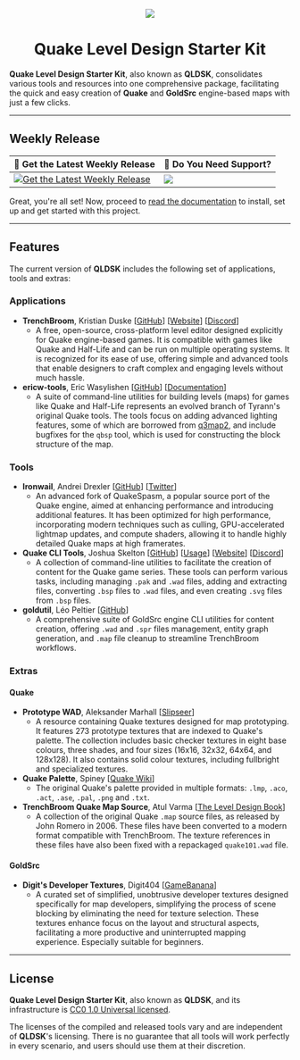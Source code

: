 <p align="center"><img src="https://github.com/jonathanlinat/quake-leveldesign-starterkit/assets/14064112/03402bb0-65fe-4b86-a95d-3b92aeb044b7"></p>
<h1 align="center">Quake Level Design Starter Kit</h1>

**Quake Level Design Starter Kit**, also known as **QLDSK**, consolidates various tools and resources into one comprehensive package, facilitating the quick and easy creation of **Quake** and **GoldSrc** engine-based maps with just a few clicks.

---

## Weekly Release

| 🔔 Get the Latest Weekly Release | 💬 Do You Need Support? |
| -------------------------------- | ----------------------- |
| [![Get the Latest Weekly Release](https://badgen.net/github/release/jonathanlinat/quake-leveldesign-starterkit?icon=github&label=Release)](https://github.com/jonathanlinat/quake-leveldesign-starterkit/releases/latest) | [![](https://dcbadge.vercel.app/api/server/dh29D3kqrM?style=plastic)](https://discord.gg/dh29D3kqrM) |

Great, you're all set! Now, proceed to [read the documentation](https://github.com/jonathanlinat/quake-leveldesign-starterkit/wiki) to install, set up and get started with this project.

---

## Features

The current version of **QLDSK** includes the following set of applications, tools and extras:

### Applications

* **TrenchBroom**, Kristian Duske [[GitHub](https://github.com/TrenchBroom/TrenchBroom)] [[Website](http://kristianduske.com/trenchbroom)] [[Discord](https://discord.gg/txsKc3EARW)]
   - A free, open-source, cross-platform level editor designed explicitly for Quake engine-based games. It is compatible with games like Quake and Half-Life and can be run on multiple operating systems. It is recognized for its ease of use, offering simple and advanced tools that enable designers to craft complex and engaging levels without much hassle.
* **ericw-tools**, Eric Wasylishen [[GitHub](https://github.com/ericwa/ericw-tools)] [[Documentation](https://ericw-tools.readthedocs.io)]
   - A suite of command-line utilities for building levels (maps) for games like Quake and Half-Life represents an evolved branch of Tyrann's original Quake tools. The tools focus on adding advanced lighting features, some of which are borrowed from [q3map2](http://q3map2.robotrenegade.com/), and include bugfixes for the `qbsp` tool, which is used for constructing the block structure of the map.

### Tools

* **Ironwail**, Andrei Drexler [[GitHub](https://github.com/andrei-drexler/ironwail)] [[Twitter](https://twitter.com/andrei_drexler)] 
   - An advanced fork of QuakeSpasm, a popular source port of the Quake engine, aimed at enhancing performance and introducing additional features. It has been optimized for high performance, incorporating modern techniques such as culling, GPU-accelerated lightmap updates, and compute shaders, allowing it to handle highly detailed Quake maps at high framerates.
* **Quake CLI Tools**, Joshua Skelton [[GitHub](https://github.com/joshuaskelly/quake-cli-tools)] [[Usage](https://www.youtube.com/watch?v=zJ0RX62VYaA)] [[Website](https://joshua.itch.io/quake-tools)] [[Discord](https://discord.gg/PyqRPNwnk7)]
   - A collection of command-line utilities to facilitate the creation of content for the Quake game series. These tools can perform various tasks, including managing `.pak` and `.wad` files, adding and extracting files, converting `.bsp` files to `.wad` files, and even creating `.svg` files from `.bsp` files.
* **goldutil**, Léo Peltier [[GitHub](https://github.com/L-P/goldutil)]
   - A comprehensive suite of GoldSrc engine CLI utilities for content creation, offering `.wad` and `.spr` files management, entity graph generation, and `.map` file cleanup to streamline TrenchBroom workflows.

### Extras

#### Quake

* **Prototype WAD**, Aleksander Marhall [[Slipseer](https://www.slipseer.com/index.php?resources/prototype-wad.263)]
   - A resource containing Quake textures designed for map prototyping. It features 273 prototype textures that are indexed to Quake's palette. The collection includes basic checker textures in eight base colours, three shades, and four sizes (16x16, 32x32, 64x64, and 128x128). It also contains solid colour textures, including fullbright and specialized textures.
* **Quake Palette**, Spiney [[Quake Wiki](https://quakewiki.org/wiki/Quake_palette)]
   - The original Quake's palette provided in multiple formats: `.lmp`, `.aco`, `.act`, `.ase`, `.pal`, `.png` and `.txt`.
* **TrenchBroom Quake Map Source**, Atul Varma [[The Level Design Book](https://book.leveldesignbook.com/appendix/resources/quake)]
   - A collection of the original Quake `.map` source files, as released by John Romero in 2006. These files have been converted to a modern format compatible with TrenchBroom. The texture references in these files have also been fixed with a repackaged `quake101.wad` file.

#### GoldSrc

* **Digit's Developer Textures**, Digit404 [[GameBanana](https://gamebanana.com/mods/6693)]
   - A curated set of simplified, unobtrusive developer textures designed specifically for map developers, simplifying the process of scene blocking by eliminating the need for texture selection. These textures enhance focus on the layout and structural aspects, facilitating a more productive and uninterrupted mapping experience. Especially suitable for beginners.

---

## License

**Quake Level Design Starter Kit**, also known as **QLDSK**, and its infrastructure is [CC0 1.0 Universal licensed](LICENSE).

The licenses of the compiled and released tools vary and are independent of **QLDSK**'s licensing. There is no guarantee that all tools will work perfectly in every scenario, and users should use them at their discretion.
